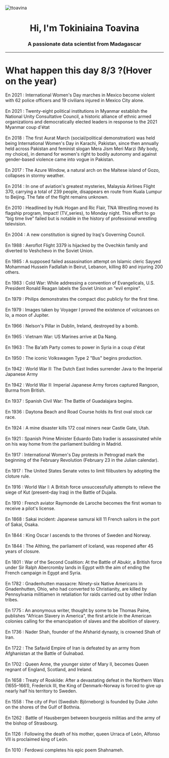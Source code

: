 
<p align="left"> <img src="https://komarev.com/ghpvc/?username=ttoavina&label=Profile%20views&color=0e75b6&style=flat" alt="ttoavina" /> </p>
<h1 align="center">Hi, I'm Tokiniaina Toavina</h1>
<h3 align="center">A passionate data scientist from Madagascar</h3>
    
<hr/>
<h1> What happen this day 8/3 ?(Hover on the year)</h1>

En 2021 : International Women's Day marches in Mexico become violent with 62 police officers and 19 civilians injured in Mexico City alone.
<br/><br/>
En 2021 : Twenty-eight political institutions in Myanmar establish the National Unity Consultative Council, a historic alliance of ethnic armed organizations and democratically elected leaders in response to the 2021 Myanmar coup d'état
<br/><br/>
En 2018 : The first Aurat March (social/political demonstration) was held being International Women's Day in Karachi, Pakistan, since then annually held  across Pakistan and feminist slogan Mera Jism Meri Marzi (My body, my choice), in demand for women's right to bodily autonomy and against gender-based violence came into vogue in Pakistan.
<br/><br/>
En 2017 : The Azure Window, a natural arch on the Maltese island of Gozo, collapses in stormy weather.
<br/><br/>
En 2014 : In one of aviation's greatest mysteries, Malaysia Airlines Flight 370, carrying a total of 239 people, disappears en route from Kuala Lumpur to Beijing. The fate of the flight remains unknown.
<br/><br/>
En 2010 : Headlined by Hulk Hogan and Ric Flair, TNA Wrestling moved its flagship program, Impact! (TV_series), to Monday night. This effort to go “big time live” failed but is notable in the history of professional wrestling television.
<br/><br/>
En 2004 : A new constitution is signed by Iraq's Governing Council.
<br/><br/>
En 1988 : Aeroflot Flight 3379 is hijacked by the Ovechkin family and diverted to Veshchevo in the Soviet Union.
<br/><br/>
En 1985 : A supposed failed assassination attempt on Islamic cleric Sayyed Mohammad Hussein Fadlallah in Beirut, Lebanon, killing 80 and injuring 200 others.
<br/><br/>
En 1983 : Cold War: While addressing a convention of Evangelicals, U.S. President Ronald Reagan labels the Soviet Union an "evil empire".
<br/><br/>
En 1979 : Philips demonstrates the compact disc publicly for the first time.
<br/><br/>
En 1979 : Images taken by Voyager I proved the existence of volcanoes on Io, a moon of Jupiter.
<br/><br/>
En 1966 : Nelson's Pillar in Dublin, Ireland, destroyed by a bomb.
<br/><br/>
En 1965 : Vietnam War: US Marines arrive at Da Nang.
<br/><br/>
En 1963 : The Ba'ath Party comes to power in Syria in a coup d'état
<br/><br/>
En 1950 : The iconic Volkswagen Type 2 "Bus" begins production.
<br/><br/>
En 1942 : World War II: The Dutch East Indies surrender Java to the Imperial Japanese Army
<br/><br/>
En 1942 : World War II: Imperial Japanese Army forces captured Rangoon, Burma from British.
<br/><br/>
En 1937 : Spanish Civil War: The Battle of Guadalajara begins.
<br/><br/>
En 1936 : Daytona Beach and Road Course holds its first oval stock car race.
<br/><br/>
En 1924 : A mine disaster kills 172 coal miners near Castle Gate, Utah.
<br/><br/>
En 1921 : Spanish Prime Minister Eduardo Dato Iradier is assassinated while on his way home from the parliament building in Madrid.
<br/><br/>
En 1917 : International Women's Day protests in Petrograd mark the beginning of the February Revolution (February 23 in the Julian calendar).
<br/><br/>
En 1917 : The United States Senate votes to limit filibusters by adopting the cloture rule.
<br/><br/>
En 1916 : World War I: A British force unsuccessfully attempts to relieve the siege of Kut (present-day Iraq) in the Battle of Dujaila.
<br/><br/>
En 1910 : French aviator Raymonde de Laroche becomes the first woman to receive a pilot's license.
<br/><br/>
En 1868 : Sakai incident: Japanese samurai kill 11 French sailors in the port of Sakai, Osaka.
<br/><br/>
En 1844 : King Oscar I ascends to the thrones of Sweden and Norway.
<br/><br/>
En 1844 : The Althing, the parliament of Iceland, was reopened after 45 years of closure.
<br/><br/>
En 1801 : War of the Second Coalition: At the Battle of Abukir, a British force under Sir Ralph Abercromby lands in Egypt with the aim of ending the French campaign in Egypt and Syria.
<br/><br/>
En 1782 : Gnadenhutten massacre: Ninety-six Native Americans in Gnadenhutten, Ohio, who had converted to Christianity, are killed by Pennsylvania militiamen in retaliation for raids carried out by other Indian tribes.
<br/><br/>
En 1775 : An anonymous writer, thought by some to be Thomas Paine, publishes "African Slavery in America", the first article in the American colonies calling for the emancipation of slaves and the abolition of slavery.
<br/><br/>
En 1736 : Nader Shah, founder of the Afsharid dynasty, is crowned Shah of Iran.
<br/><br/>
En 1722 : The Safavid Empire of Iran is defeated by an army from Afghanistan at the Battle of Gulnabad.
<br/><br/>
En 1702 : Queen Anne, the younger sister of Mary II, becomes Queen regnant of England, Scotland, and Ireland.
<br/><br/>
En 1658 : Treaty of Roskilde: After a devastating defeat in the Northern Wars (1655–1661), Frederick III, the King of Denmark–Norway is forced to give up nearly half his territory to Sweden.
<br/><br/>
En 1558 : The city of Pori (Swedish: Björneborg) is founded by Duke John on the shores of the Gulf of Bothnia.
<br/><br/>
En 1262 : Battle of Hausbergen between bourgeois militias and the army of the bishop of Strasbourg.
<br/><br/>
En 1126 : Following the death of his mother, queen Urraca of León, Alfonso VII is proclaimed king of León.
<br/><br/>
En 1010 : Ferdowsi completes his epic poem Shahnameh.
<br/><br/>
